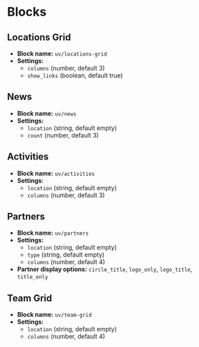 # Blocks

## Locations Grid
- **Block name:** `uv/locations-grid`
- **Settings:**
  - `columns` (number, default 3)
  - `show_links` (boolean, default true)

## News
- **Block name:** `uv/news`
- **Settings:**
  - `location` (string, default empty)
  - `count` (number, default 3)

## Activities
- **Block name:** `uv/activities`
- **Settings:**
  - `location` (string, default empty)
  - `columns` (number, default 3)

## Partners
- **Block name:** `uv/partners`
- **Settings:**
  - `location` (string, default empty)
  - `type` (string, default empty)
  - `columns` (number, default 4)
- **Partner display options:** `circle_title`, `logo_only`, `logo_title`, `title_only`

## Team Grid
- **Block name:** `uv/team-grid`
- **Settings:**
  - `location` (string, default empty)
  - `columns` (number, default 4)

